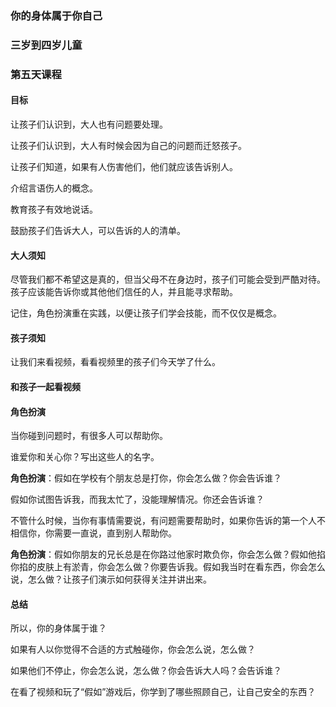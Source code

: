### 你的身体属于你自己

### 三岁到四岁儿童

### 第五天课程

#### 目标

让孩子们认识到，大人也有问题要处理。

让孩子们认识到，大人有时候会因为自己的问题而迁怒孩子。

让孩子们知道，如果有人伤害他们，他们就应该告诉别人。

介绍言语伤人的概念。

教育孩子有效地说话。

鼓励孩子们告诉大人，可以告诉的人的清单。

#### 大人须知

尽管我们都不希望这是真的，但当父母不在身边时，孩子们可能会受到严酷对待。孩子应该能告诉你或其他他们信任的人，并且能寻求帮助。

记住，角色扮演重在实践，以便让孩子们学会技能，而不仅仅是概念。

#### 孩子须知

让我们来看视频，看看视频里的孩子们今天学了什么。

#### 和孩子一起看视频

#### 角色扮演

当你碰到问题时，有很多人可以帮助你。

谁爱你和关心你？写出这些人的名字。

**角色扮演**：假如在学校有个朋友总是打你，你会怎么做？你会告诉谁？

假如你试图告诉我，而我太忙了，没能理解情况。你还会告诉谁？

不管什么时候，当你有事情需要说，有问题需要帮助时，如果你告诉的第一个人不相信你，你需要一直说，直到别人帮助你。

**角色扮演**：假如你朋友的兄长总是在你路过他家时欺负你，你会怎么做？假如他掐你掐的皮肤上有淤青，你会怎么做？你要告诉我。假如我当时在看东西，你会怎么说，怎么做？让孩子们演示如何获得关注并讲出来。

#### 总结

所以，你的身体属于谁？

如果有人以你觉得不合适的方式触碰你，你会怎么说，怎么做？

如果他们不停止，你会怎么说，怎么做？你会告诉大人吗？会告诉谁？

在看了视频和玩了“假如”游戏后，你学到了哪些照顾自己，让自己安全的东西？

